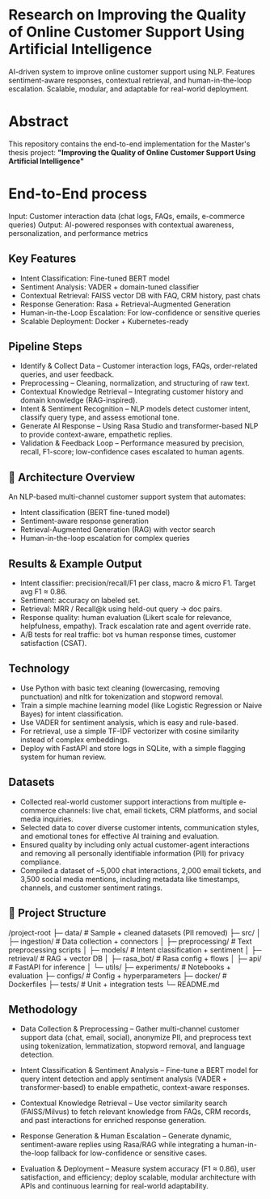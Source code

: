 # Research on Improving the Quality of Online Customer Support Using Artificial Intelligence

AI-driven system to improve online customer support using NLP. Features sentiment-aware responses, contextual retrieval, and human-in-the-loop escalation. Scalable, modular, and adaptable for real-world deployment.

# Abstract
This repository contains the end-to-end implementation for the Master's thesis project: **"Improving the Quality of Online Customer Support Using Artificial Intelligence"**

# End-to-End process
Input: Customer interaction data (chat logs, FAQs, emails, e-commerce queries)
Output: AI-powered responses with contextual awareness, personalization, and performance metrics

## Key Features
- Intent Classification: Fine-tuned BERT model
- Sentiment Analysis: VADER + domain-tuned classifier
- Contextual Retrieval: FAISS vector DB with FAQ, CRM history, past chats
- Response Generation: Rasa + Retrieval-Augmented Generation
- Human-in-the-Loop Escalation: For low-confidence or sensitive queries
- Scalable Deployment: Docker + Kubernetes-ready

## Pipeline Steps
- Identify & Collect Data – Customer interaction logs, FAQs, order-related queries, and user feedback.
- Preprocessing – Cleaning, normalization, and structuring of raw text.
- Contextual Knowledge Retrieval – Integrating customer history and domain knowledge (RAG-inspired).
- Intent & Sentiment Recognition – NLP models detect customer intent, classify query type, and assess emotional tone.
- Generate AI Response – Using Rasa Studio and transformer-based NLP to provide context-aware, empathetic replies.
- Validation & Feedback Loop – Performance measured by precision, recall, F1-score; low-confidence cases escalated to human agents.
  
## 🚀 Architecture Overview
An NLP-based multi-channel customer support system that automates:
- Intent classification (BERT fine-tuned model)
- Sentiment-aware response generation
- Retrieval-Augmented Generation (RAG) with vector search
- Human-in-the-loop escalation for complex queries

## Results & Example Output
- Intent classifier: precision/recall/F1 per class, macro & micro F1. Target avg F1 ≈ 0.86.
- Sentiment: accuracy on labeled set.
- Retrieval: MRR / Recall@k using held-out query → doc pairs.
- Response quality: human evaluation (Likert scale for relevance, helpfulness, empathy). Track escalation rate and agent override rate.
- A/B tests for real traffic: bot vs human response times, customer satisfaction (CSAT).

## Technology
- Use Python with basic text cleaning (lowercasing, removing punctuation) and nltk for tokenization and stopword removal.
- Train a simple machine learning model (like Logistic Regression or Naive Bayes) for intent classification.
- Use VADER for sentiment analysis, which is easy and rule-based.
- For retrieval, use a simple TF-IDF vectorizer with cosine similarity instead of complex embeddings.
- Deploy with FastAPI and store logs in SQLite, with a simple flagging system for human review.

## Datasets
- Collected real-world customer support interactions from multiple e-commerce channels: live chat, email tickets, CRM platforms, and social media inquiries.
- Selected data to cover diverse customer intents, communication styles, and emotional tones for effective AI training and evaluation.
- Ensured quality by including only actual customer-agent interactions and removing all personally identifiable information (PII) for privacy compliance.
- Compiled a dataset of ~5,000 chat interactions, 2,000 email tickets, and 3,500 social media mentions, including metadata like timestamps, channels, and customer sentiment ratings.

## 📂 Project Structure
/project-root
├─ data/ # Sample + cleaned datasets (PII removed)
├─ src/
│ ├─ ingestion/ # Data collection + connectors
│ ├─ preprocessing/ # Text preprocessing scripts
│ ├─ models/ # Intent classification + sentiment
│ ├─ retrieval/ # RAG + vector DB
│ ├─ rasa_bot/ # Rasa config + flows
│ ├─ api/ # FastAPI for inference
│ └─ utils/
├─ experiments/ # Notebooks + evaluation
├─ configs/ # Config + hyperparameters
├─ docker/ # Dockerfiles
├─ tests/ # Unit + integration tests
└─ README.md

## Methodology
- Data Collection & Preprocessing – Gather multi-channel customer support data (chat, email, social), anonymize PII, and preprocess text using tokenization, lemmatization, stopword removal, and language detection.

- Intent Classification & Sentiment Analysis – Fine-tune a BERT model for query intent detection and apply sentiment analysis (VADER + transformer-based) to enable empathetic, context-aware responses.

- Contextual Knowledge Retrieval – Use vector similarity search (FAISS/Milvus) to fetch relevant knowledge from FAQs, CRM records, and past interactions for enriched response generation.

- Response Generation & Human Escalation – Generate dynamic, sentiment-aware replies using Rasa/RAG while integrating a human-in-the-loop fallback for low-confidence or sensitive cases.

- Evaluation & Deployment – Measure system accuracy (F1 ≈ 0.86), user satisfaction, and efficiency; deploy scalable, modular architecture with APIs and continuous learning for real-world adaptability.


